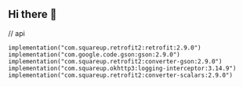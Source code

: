 ## Hi there 👋

  // api
  
    implementation("com.squareup.retrofit2:retrofit:2.9.0")
    implementation("com.google.code.gson:gson:2.9.0")
    implementation("com.squareup.retrofit2:converter-gson:2.9.0")
    implementation("com.squareup.okhttp3:logging-interceptor:3.14.9")
    implementation("com.squareup.retrofit2:converter-scalars:2.9.0")
    
<!--
**shrutimoradiya/shrutimoradiya** is a ✨ _special_ ✨ repository because its `README.md` (this file) appears on your GitHub profile.

Here are some ideas to get you started:

- 🔭 I’m currently working on ...
- 🌱 I’m currently learning ...
- 👯 I’m looking to collaborate on ...
- 🤔 I’m looking for help with ...
- 💬 Ask me about ...
- 📫 How to reach me: ...
- 😄 Pronouns: ...
- ⚡ Fun fact: ...
-->
